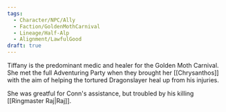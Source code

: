 ```yaml
---
tags:
  - Character/NPC/Ally
  - Faction/GoldenMothCarnival
  - Lineage/Half-Alp
  - Alignment/LawfulGood
draft: true
---
```

Tiffany is the predominant medic and healer for the Golden Moth Carnival. She met the full Adventuring Party when they brought her [[Chrysanthos]] with the aim of helping the tortured Dragonslayer heal up from his injuries.

She was greatful for Conn's assistance, but troubled by his killing [[Ringmaster Raj|Raj]]. 